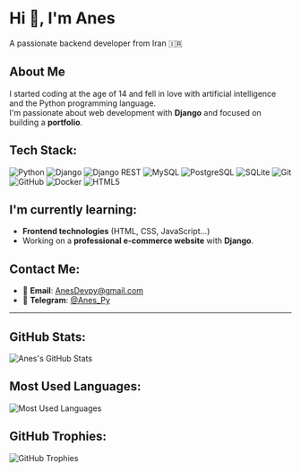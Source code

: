 # Hi 👋, I'm Anes

A passionate backend developer from Iran 🇮🇷

## About Me
I started coding at the age of 14 and fell in love with artificial intelligence and the Python programming language.  
I'm passionate about web development with **Django** and focused on building a **portfolio**.

## Tech Stack:
![Python](https://img.shields.io/badge/Python-3776AB?style=for-the-badge&logo=python&logoColor=white)
![Django](https://img.shields.io/badge/Django-092E20?style=for-the-badge&logo=django&logoColor=white)
![Django REST](https://img.shields.io/badge/Django_REST_Framework-092E20?style=for-the-badge&logo=django&logoColor=white)
![MySQL](https://img.shields.io/badge/MySQL-4479A1?style=for-the-badge&logo=mysql&logoColor=white)
![PostgreSQL](https://img.shields.io/badge/PostgreSQL-4169E1?style=for-the-badge&logo=postgresql&logoColor=white)
![SQLite](https://img.shields.io/badge/SQLite-003B57?style=for-the-badge&logo=sqlite&logoColor=white)
![Git](https://img.shields.io/badge/Git-F05032?style=for-the-badge&logo=git&logoColor=white)
![GitHub](https://img.shields.io/badge/GitHub-181717?style=for-the-badge&logo=github&logoColor=white)
![Docker](https://img.shields.io/badge/Docker-2496ED?style=for-the-badge&logo=docker&logoColor=white)
![HTML5](https://img.shields.io/badge/HTML5-E34F26?style=for-the-badge&logo=html5&logoColor=white)

## I'm currently learning:
- **Frontend technologies** (HTML, CSS, JavaScript...)
- Working on a **professional e-commerce website** with **Django**.

## Contact Me:
- 📧 **Email**: AnesDevpy@gmail.com
- 📱 **Telegram**: [@Anes_Py](https://t.me/Anes_Py)

---

## GitHub Stats:
![Anes's GitHub Stats](https://github-readme-stats.vercel.app/api?username=Anes-py&show_icons=true&hide_title=true&count_private=true&hide=prs&theme=radical)

## Most Used Languages:
![Most Used Languages](https://github-readme-stats.vercel.app/api/top-langs/?username=Anes-py&layout=compact&theme=radical)

## GitHub Trophies:
![GitHub Trophies](https://github-profile-trophy.vercel.app/?username=Anes-py&theme=radical)
